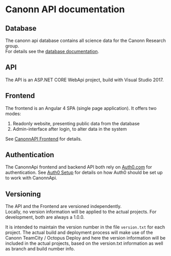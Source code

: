 # Canonn API documentation

## Database

The canonn api database contains all science data for the Canonn Research group.  
For details see the [database documentation](./design/db/index.md).

## API

The API is an ASP.NET CORE WebApi project, build with Visual Studio 2017.

## Frontend

The frontend is an Angular 4 SPA (single page application). It offers two modes:

1. Readonly website, presenting public data from the database
2. Admin-interface after login, to alter data in the system

See [CanonnAPI Frontend](../CanonnApi.Frontend/README.md) for details.

## Authentication

The CanonnApi frontend and backend API both rely on [Auth0.com](Auth0.com) for authentication.
See [Auth0 Setup](./configuration/auth0/auth0-setup.md) for details on how Auth0 should be set up to work with CanonnApi.

## Versioning

The API and the Frontend are versioned independently.  
Locally, no version information will be applied to the actual projects. For development, both are always a 1.0.0.

It is intended to maintain the version number in the file `version.txt` for each project. The actual build and deployment process will make use of the Canonn TeamCity / Octopus Deploy and here the version information will be included in the actual projects, based on the version.txt information as well as branch and build number info.
